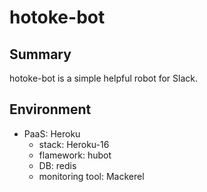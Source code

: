 # hotoke-bot

## Summary

hotoke-bot is a simple helpful robot for Slack.

## Environment
- PaaS: Heroku
  - stack: Heroku-16
  - flamework: hubot
  - DB: redis
  - monitoring tool: Mackerel
